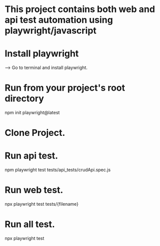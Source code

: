 # This project contains both web and api test automation using playwright/javascript

# Install playwright
--> Go to terminal and install playwright.

# Run from your project's root directory
npm init playwright@latest

# Clone Project.

# Run api test.
npm playwright test tests/api_tests/crudApi.spec.js

# Run web test.
npx playwright test tests/{filename}

# Run all test.
npx playwright test

